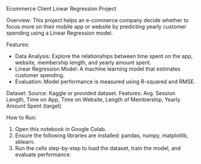 Ecommerce Client Linear Regression Project

Overview:
This project helps an e-commerce company decide whether to focus more on their mobile app or website by predicting yearly customer spending using a Linear Regression model.

Features:
- Data Analysis: Explore the relationships between time spent on the app, website, membership length, and yearly amount spent.
- Linear Regression Model: A machine learning model that estimates customer spending.
- Evaluation: Model performance is measured using R-squared and RMSE.

Dataset:
Source: Kaggle or provided dataset.
Features: Avg. Session Length, Time on App, Time on Website, Length of Membership, Yearly Amount Spent (target)

How to Run:
1. Open this notebook in Google Colab.
2. Ensure the following libraries are installed: pandas, numpy, matplotlib, sklearn.
3. Run the cells step-by-step to load the dataset, train the model, and evaluate performance.
